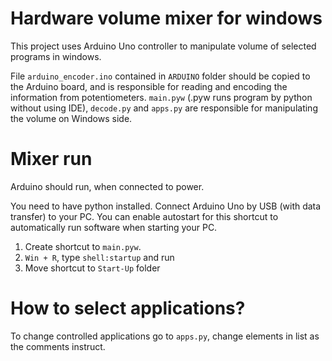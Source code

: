 # Hardware volume mixer for windows

This project uses Arduino Uno controller to manipulate volume of selected programs in windows.

File `arduino_encoder.ino` contained in `ARDUINO` folder should be copied to the Arduino board, and is responsible for reading and encoding the information from potentiometers.
`main.pyw` (.pyw runs program by python without using IDE), `decode.py` and `apps.py` are responsible for manipulating the volume on Windows side.

# Mixer run
Arduino should run, when connected to power.

You need to have python installed. Connect Arduino Uno by USB (with data transfer) to your PC.
You can enable autostart for this shortcut to automatically run software when starting your PC.
1. Create shortcut to `main.pyw`. 
2. `Win + R`, type `shell:startup` and run
3. Move shortcut to `Start-Up` folder

# How to select applications?
To change controlled applications go to `apps.py`, change elements in list as the comments instruct.
